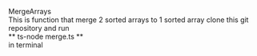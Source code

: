 MergeArrays<br />
This is function that merge 2 sorted arrays to 1 sorted array
clone this git repository and run <br />
** ts-node merge.ts  **<br />
in terminal
